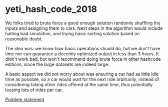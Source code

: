 # yeti_hash_code_2018

We folks tried to brute force a good enough solution randomly shuffling the inputs and assigning them to cars. Next steps in the algorithm would include halting bad simulation, and trying basic sorting solution based on reasonable doubt.

The idea was: we know how basic operations should do, but we don't have time nor can guarantee a decently optimized output in less than 3 hours. It didn't work bad, but won't recommend doing brute force in other hashcode editions, since the large datasets are indeed large.

A basic aspect we did not worry about was ensuring a car had as little idle time as possible, so a car would wait for the next ride arbitrarily, instead of considering taking other rides offered at the same time, thus potentially loosing lots of rides per car.

[Problem statement](https://github.com/luisfpinto/yeti_hash_code_2018/blob/master/online_qualification_round_2018.pdf)
